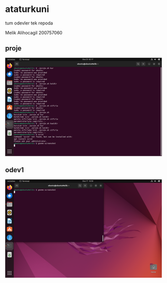 # ataturkuni
tum odevler tek repoda

Melik Alihocagil
200757060

## proje
![proje](https://github.com/melikalihocagil/ataturkuni/blob/main/Screenshot%20from%202024-01-23%2002-17-21.png)

## odev1
![alt text](https://github.com/melikalihocagil/ataturkuni/blob/main/Screenshot%20from%202024-01-17%2016-50-07.png)
